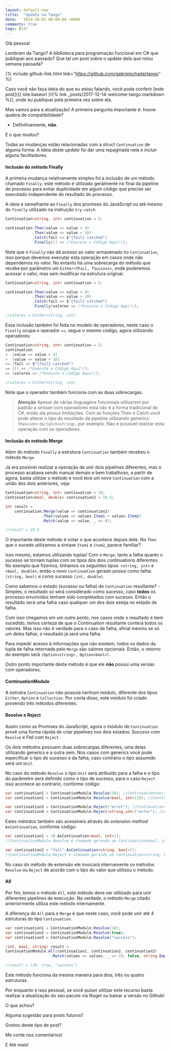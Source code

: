 ```yaml
---
layout: default-new
title:  "Update na Tango"
date:   2019-10-01 00:00:00 +0000
comments: true
tags: [C#]
---
```


Olá pessoa!

Lembram da Tango? A biblioteca para programação funcional em C# que publiquei ano passado?
Que tal um post sobre o update dela que rolou semana passada?

<!--more-->

{% include github-link.html link="https://github.com/gabrielschade/tango" %} 

Caso você não faça ideia do que eu estou falando, você pode conferir [este post]({{ site.baseurl }}{% link _posts/2017-12-14-welcome-tango.markdown %}), onde eu publiquei pela primeira vez sobre ela.

Mas vamos para a atualização! A primeira pergunta importante é: houve quebra de compatibilidade?

- Definitivamente, **não**.

E o que mudou?

Todas as mudanças estão relacionadas com a struct `Continuation` de alguma forma. A ideia deste *update* foi dar uma repaginada nela e incluir alguns facilitadores.

#### Inclusão do método Finally

A primeira mudança relativamente simples foi a inclusão de um método chamado `Finally`. este método é utilizado geralmente no final da pipeline de processo para evitar duplicidade em algum código que precise ser executado independente do resultado do processo.

A ideia é semelhante ao `Finally` dos promises do JavaScript ou até mesmo do `finally` utilizado na instrução `try-catch`.

```csharp
Continuation<string, int> continuation = 5;

continuation.Then(value => value + 4)
            .Then(value => value + 10)
            .Catch(fail => $"{fail} catched")
            .Finally(() => /*Execute o Código Aqui*/);
```

Note que o `Finally` não dá acesso ao valor armazenado no `Continuation`, isso porque devemos executar esta operação em casos onde não dependemos no valor. No entanto há uma sobrecarga do método que recebe por parâmetro um `Either<TFail, TSuccess>`, onde poderemos acessar o valor, mas sem modificar na estrutura original:


```csharp
Continuation<string, int> continuation = 5;

continuation.Then(value => value + 4)
            .Then(value => value + 10)
            .Catch(fail => $"{fail} catched")
            .Finally(valores => /*Execute o Código Aqui*/); 

//valores = Either<string, int>
```

Essa inclusão também foi feita no modelo de operadores, neste caso o `Finally` ocupa o operador `==`, segue o mesmo código, agora utilizando operadores:

```csharp
Continuation<string, int> continuation = 5;
continuation
>  (value => value + 4)
>  (value => value + 10)
>= (fail => $"{fail} catched")
== (() => /*Execute o Código Aqui*/); 
== (valores => /*Execute o Código Aqui*/); 

//valores = Either<string, int>
```
Note que o operador também funciona com as duas sobrecargas.

> **Atenção**
> Apesar de várias linguagens funcionais utilizarem por padrão a sintaxe com operadores esta não é a forma tradicional do C#, então ela possui limitações.
> Com as funções Then e Catch você pode alterar o tipo do resultado da pipeline utilizando generics: `Then<int>` ou `Catch<string>`, por exemplo. Não é possível realizar esta operação com os operadores.

#### Inclusão do método Merge

Além do método `Finally` a estrutura `Continuation` também recebeu o método `Merge`.

Já era possível realizar a operação de unir dois pipelines diferentes, mas o processo acabava sendo manual demais e bem trabalhoso, a partir de agora, basta utilizar o método e você terá um novo `Continuation` com a união dos dois anteriores, veja:

```csharp
Continuation<string, int> continuation = 10;
Continuation<bool, double> continuation2 = 10.5;

int result =
    continuation.Merge(value => continuation2)
                .Then(values => values.Item1 + values.Item2)
                .Match(value => value, _ => 0);

//result = 20.5
```
O importante deste método é notar o que acontece depois dele. No `Then` que o sucede utilizamos a sintaxe `Item1` e `Item2`, parece familiar?

Isso mesmo, estamos utilizando tuplas! Com o `Merge`, tanto a falha quanto o sucesso se tornam tuplas com os tipos dos dois continuations diferentes. No exemplo que fizemos, tínhamos os seguintes tipos:
`<string, int>` e `<bool, double>`, então o novo `Continuation` gerado possui como falha: `(string, bool)` e como sucesso `(int, double)`.

Como sabemos o estado (sucesso ou falha) do `Continuation` resultante? -Simples, o resultado só será considerado como sucesso, caso **todos** os processo envolvidos tenham sido completados com sucesso. Então o resultado será uma falha caso qualquer um dos dois esteja no estado de falha.

Com isso chegamos em um outro ponto, nos casos onde o resultado é bem sucedido, temos certeza de que o Continuation resultante conterá todos os valores. Mas isso não é verdade para o caso de falha, afinal mesmo se só um deles falhar, o resultado já será uma falha.

Para impedir acesso à informações que não existem, todos os dados da tupla de falha retornada pelo `Merge` são valores opcionais. Então, o retorno do exemplo será `(Option<string>, Option<bool>)`.

Outro ponto importante deste método é que ele **não** possui uma versão com operadores.

#### ContinuationModule

A estrutra `Continuation` não possuía nenhum módulo, diferente dos tipos `Either`, `Option` e `Collection`. Por conta disso, este módulo foi criado provendo três métodos diferentes.

#### Resolve e Reject

Assim como as Promises do JavaScript, agora o módulo de `Continuation` provê uma forma rápida de criar pipelines nos dois estados: *Success* com `Resolve` e *Fail* com `Reject`.

Os dois métodos possuem duas sobrecargas diferentes, uma delas utilizando generics e a outra sem. Nos casos com generics você pode especificar o tipo do sucesso e da falha, caso contrário o tipo assumido será um `Unit`.

No caso do método `Resolve` o tipo `Unit` será atribuído para a falha e o tipo do parâmetro será definido como o tipo de sucesso, para o caso `Reject` isso acontece ao contrário, conforme código:

```csharp
var continuation1 = ContinuationModule.Resolve(10); //Continuation<Unit, int>
var continuation2 = ContinuationModule.Resolve<bool, int>(10); //Continuation<bool, int>

var continuation3 = ContinuationModule.Reject("error"); //Continuation<string, Unit>
var continuation4 = ContinuationModule.Reject<string,int>("error"); //Continuation<string, int>
```
Estes métodos também são acessíveis através do *extension method* `AsContinuation`, conforme código:

```csharp
var continuation1 = 10.AsContinuation<bool, int>(); 
//ContinuationModule.Resolve é chamado gerando um Continuation<bool, int>

var continuation2 = "fail".AsContinuation<string, bool>(); 
//ContinuationModule.Reject é chamado gerando um Continuation<string, bool>
```
No caso do método de extensão ele invocará internamente os métodos `Resolve` ou `Reject` de acordo com o tipo do valor que utilizou o método. 

#### All

Por fim, temos o método `All`, este método deve ser utilizado para unir diferentes pipelines de execução. Na verdade, o método `Merge` citado anteriormente utiliza este método internamente.

A diferença do `All` para o `Merge` é que neste caso, você pode unir até 4 estruturas do tipo `Continuation`.

```csharp
var continuation1 = ContinuationModule.Resolve(10);
var continuation2 = ContinuationModule.Resolve(true);
var continuation3 = ContinuationModule.Resolve("success");

(int, bool, string) result =
ContinuationModule.All(continuation1, continuation2, continuation3)
                    .Match(values => values, _ => (0, false, string.Empty));

//result = (10, true, "success")
```

Este método funciona da mesma maneira para dois, três ou quatro estruturas.

Por enquanto é isso pessoal, se você quiser utilizar este recurso basta realizar a atualização do seu pacote via Nuget ou baixar a versão no Github!

O que achou?

Alguma sugestão para posts futuros? 

Gostou deste tipo de post?

Me conte nos comentários!

E Até mais!